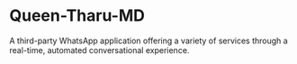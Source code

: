 # Queen-Tharu-MD
A third-party WhatsApp application offering a variety of services through a real-time, automated conversational experience.
